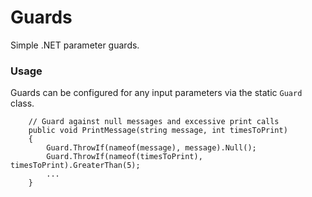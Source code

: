 # Guards

Simple .NET parameter guards.

### Usage

Guards can be configured for any input parameters via the static `Guard` class.

```#csharp
    // Guard against null messages and excessive print calls
    public void PrintMessage(string message, int timesToPrint)
    {
        Guard.ThrowIf(nameof(message), message).Null();
        Guard.ThrowIf(nameof(timesToPrint), timesToPrint).GreaterThan(5);
        ...
    }
```
